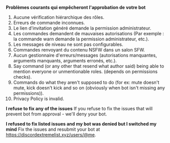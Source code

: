 **Problèmes courants qui empêcheront l'approbation de votre bot**

1. Aucune vérification hiérarchique des rôles.
2. Erreurs de commande inconnues.
3. Le lien d'invitation généré demande la permission administrateur.
4. Les commandes demandent de mauvaises autorisations (Par exemple : la commande warn demande la permission administrateur, etc.).
5. Les messages de niveau ne sont pas configurables.
6. Commandes renvoyant du contenu NSFW dans un salon SFW.
7. Aucun gestionnaire d'erreurs/messages (autorisations manquantes, arguments manquants, arguments erronés, etc.).
8. Say command (or any other that resend what author said) being able to mention everyone or unmentionable roles. (depends on permissions checks).
9. Commands do what they aren't supposed to do (for ex: mute doesn't mute, kick doesn't kick and so on (obviously when bot isn't missing any permissions)).
10. Privacy Policy is invalid.

**I refuse to fix any of the issues**
If you refuse to fix the issues that will prevent bot from approval - we'll deny your bot.

**I refused to fix listed issues and my bot was denied but I switched my mind**
Fix the issues and resubmit your bot at <https://discordextremelist.xyz/users/@me>.